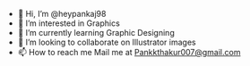 - 👋 Hi, I’m @heypankaj98
- 👀 I’m interested in Graphics
- 🌱 I’m currently learning Graphic Designing
- 💞️ I’m looking to collaborate on Illustrator images
- 📫 How to reach me Mail me at Pankkthakur007@gmail.com

<!---
heypankaj98/heypankaj98 is a ✨ special ✨ repository because its `README.md` (this file) appears on your GitHub profile.
You can click the Preview link to take a look at your changes.
--->
